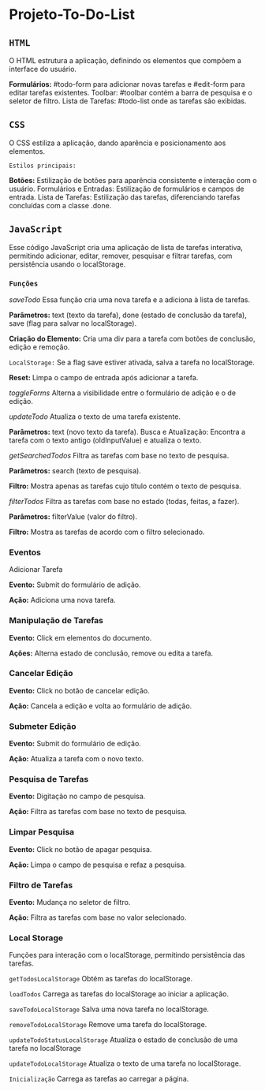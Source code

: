 # **Projeto-To-Do-List**

## ``HTML``
O HTML estrutura a aplicação, definindo os elementos que compõem a interface do usuário.

**Formulários:** #todo-form para adicionar novas tarefas e #edit-form para editar tarefas existentes.
Toolbar: #toolbar contém a barra de pesquisa e o seletor de filtro.
Lista de Tarefas: #todo-list onde as tarefas são exibidas.

## ``CSS``
O CSS estiliza a aplicação, dando aparência e posicionamento aos elementos.

``Estilos principais:``

**Botões:** Estilização de botões para aparência consistente e interação com o usuário.
Formulários e Entradas: Estilização de formulários e campos de entrada.
Lista de Tarefas: Estilização das tarefas, diferenciando tarefas concluídas com a classe .done.

## ``JavaScript``
Esse código JavaScript cria uma aplicação de lista de tarefas interativa, permitindo adicionar, editar, remover, pesquisar e filtrar tarefas, com persistência usando o localStorage.

### ``Funções``

*saveTodo*
Essa função cria uma nova tarefa e a adiciona à lista de tarefas.

**Parâmetros:** text (texto da tarefa), done (estado de conclusão da tarefa), save (flag para salvar no localStorage).

**Criação do Elemento:** Cria uma div para a tarefa com botões de conclusão, edição e remoção.

``LocalStorage:`` Se a flag save estiver ativada, salva a tarefa no localStorage.

**Reset:** Limpa o campo de entrada após adicionar a tarefa.

*toggleForms*
Alterna a visibilidade entre o formulário de adição e o de edição.

*updateTodo*
Atualiza o texto de uma tarefa existente.

**Parâmetros:** text (novo texto da tarefa).
Busca e Atualização: Encontra a tarefa com o texto antigo (oldInputValue) e atualiza o texto.

*getSearchedTodos*
Filtra as tarefas com base no texto de pesquisa.

**Parâmetros:** search (texto de pesquisa).

**Filtro:** Mostra apenas as tarefas cujo título contém o texto de pesquisa.

*filterTodos*
Filtra as tarefas com base no estado (todas, feitas, a fazer).

**Parâmetros:** filterValue (valor do filtro).

**Filtro:** Mostra as tarefas de acordo com o filtro selecionado.

### **Eventos**
Adicionar Tarefa

**Evento:** Submit do formulário de adição.

**Ação:** Adiciona uma nova tarefa.

### **Manipulação de Tarefas**

**Evento:** Click em elementos do documento.

**Ações:** Alterna estado de conclusão, remove ou edita a tarefa.

### **Cancelar Edição**

**Evento:** Click no botão de cancelar edição.

**Ação:** Cancela a edição e volta ao formulário de adição.

### **Submeter Edição**

**Evento:** Submit do formulário de edição.

**Ação:** Atualiza a tarefa com o novo texto.

### **Pesquisa de Tarefas**

**Evento:** Digitação no campo de pesquisa.

**Ação:** Filtra as tarefas com base no texto de pesquisa.

### **Limpar Pesquisa**

**Evento:** Click no botão de apagar pesquisa.

**Ação:** Limpa o campo de pesquisa e refaz a pesquisa.

### **Filtro de Tarefas**

**Evento:** Mudança no seletor de filtro.

**Ação:** Filtra as tarefas com base no valor selecionado.

### **Local Storage**
Funções para interação com o localStorage, permitindo persistência das tarefas.

``getTodosLocalStorage``
Obtém as tarefas do localStorage.

``loadTodos``
Carrega as tarefas do localStorage ao iniciar a aplicação.

``saveTodoLocalStorage``
Salva uma nova tarefa no localStorage.

``removeTodoLocalStorage``
Remove uma tarefa do localStorage.

``updateTodoStatusLocalStorage``
Atualiza o estado de conclusão de uma tarefa no localStorage

``updateTodoLocalStorage``
Atualiza o texto de uma tarefa no localStorage.

``Inicialização``
Carrega as tarefas ao carregar a página.